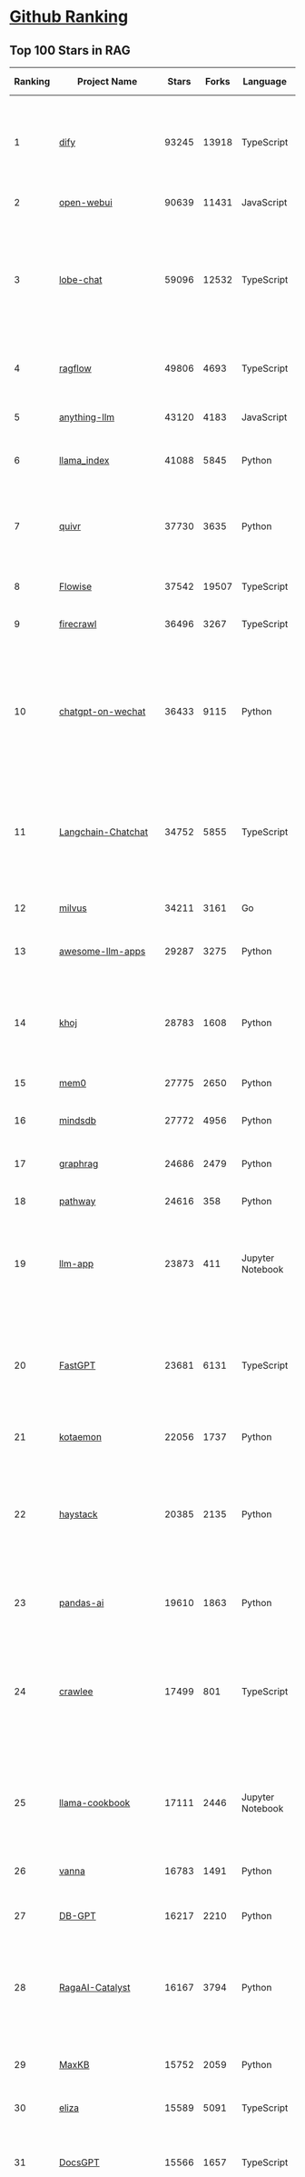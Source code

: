 [Github Ranking](../README.md)
==========

## Top 100 Stars in RAG

| Ranking | Project Name | Stars | Forks | Language | Open Issues | Description | Last Commit |
| ------- | ------------ | ----- | ----- | -------- | ----------- | ----------- | ----------- |
| 1 | [dify](https://github.com/langgenius/dify) | 93245 | 13918 | TypeScript | 582 | Dify is an open-source LLM app development platform. Dify's intuitive interface combines AI workflow, RAG pipeline, agent capabilities, model management, observability features and more, letting you quickly go from prototype to production. | 2025-04-22T03:30:58Z |
| 2 | [open-webui](https://github.com/open-webui/open-webui) | 90639 | 11431 | JavaScript | 157 | User-friendly AI Interface (Supports Ollama, OpenAI API, ...) | 2025-04-20T21:42:36Z |
| 3 | [lobe-chat](https://github.com/lobehub/lobe-chat) | 59096 | 12532 | TypeScript | 696 | 🤯 Lobe Chat - an open-source, modern-design AI chat framework. Supports Multi AI Providers( OpenAI / Claude 3 / Gemini / Ollama / DeepSeek / Qwen), Knowledge Base (file upload / knowledge management / RAG ), Multi-Modals (Plugins/Artifacts) and Thinking. One-click FREE deployment of your private ChatGPT/ Claude / DeepSeek application. | 2025-04-22T01:17:39Z |
| 4 | [ragflow](https://github.com/infiniflow/ragflow) | 49806 | 4693 | TypeScript | 1875 | RAGFlow is an open-source RAG (Retrieval-Augmented Generation) engine based on deep document understanding. | 2025-04-22T02:16:24Z |
| 5 | [anything-llm](https://github.com/Mintplex-Labs/anything-llm) | 43120 | 4183 | JavaScript | 243 | The all-in-one Desktop & Docker AI application with built-in RAG, AI agents, No-code agent builder, MCP compatibility,  and more. | 2025-04-22T00:47:56Z |
| 6 | [llama_index](https://github.com/run-llama/llama_index) | 41088 | 5845 | Python | 475 | LlamaIndex is the leading framework for building LLM-powered agents over your data. | 2025-04-22T03:39:00Z |
| 7 | [quivr](https://github.com/QuivrHQ/quivr) | 37730 | 3635 | Python | 8 | Opiniated RAG for integrating GenAI in your apps 🧠   Focus on your product rather than the RAG. Easy integration in existing products with customisation!  Any LLM: GPT4, Groq, Llama. Any Vectorstore: PGVector, Faiss. Any Files. Anyway you want.  | 2025-04-18T07:41:59Z |
| 8 | [Flowise](https://github.com/FlowiseAI/Flowise) | 37542 | 19507 | TypeScript | 538 | Drag & drop UI to build your customized LLM flow | 2025-04-20T10:03:58Z |
| 9 | [firecrawl](https://github.com/mendableai/firecrawl) | 36496 | 3267 | TypeScript | 155 | 🔥 Turn entire websites into LLM-ready markdown or structured data. Scrape, crawl and extract with a single API. | 2025-04-21T23:00:05Z |
| 10 | [chatgpt-on-wechat](https://github.com/zhayujie/chatgpt-on-wechat) | 36433 | 9115 | Python | 284 | 基于大模型搭建的聊天机器人，同时支持 微信公众号、企业微信应用、飞书、钉钉 等接入，可选择GPT4.1/GPT-4o/GPT-o1/ DeepSeek/Claude/文心一言/讯飞星火/通义千问/ Gemini/GLM-4/Kimi/LinkAI，能处理文本、语音和图片，访问操作系统和互联网，支持基于自有知识库进行定制企业智能客服。 | 2025-04-20T09:22:54Z |
| 11 | [Langchain-Chatchat](https://github.com/chatchat-space/Langchain-Chatchat) | 34752 | 5855 | TypeScript | 196 | Langchain-Chatchat（原Langchain-ChatGLM）基于 Langchain 与 ChatGLM, Qwen 与 Llama 等语言模型的 RAG 与 Agent 应用 \| Langchain-Chatchat (formerly langchain-ChatGLM), local knowledge based LLM (like ChatGLM, Qwen and Llama) RAG and Agent app with langchain  | 2025-03-25T15:45:51Z |
| 12 | [milvus](https://github.com/milvus-io/milvus) | 34211 | 3161 | Go | 655 | Milvus is a high-performance, cloud-native vector database built for scalable vector ANN search | 2025-04-22T02:53:29Z |
| 13 | [awesome-llm-apps](https://github.com/Shubhamsaboo/awesome-llm-apps) | 29287 | 3275 | Python | 4 | Collection of awesome LLM apps with AI Agents and RAG using OpenAI, Anthropic, Gemini and opensource models. | 2025-04-17T21:26:28Z |
| 14 | [khoj](https://github.com/khoj-ai/khoj) | 28783 | 1608 | Python | 66 | Your AI second brain. Self-hostable. Get answers from the web or your docs. Build custom agents, schedule automations, do deep research. Turn any online or local LLM into your personal, autonomous AI (gpt, claude, gemini, llama, qwen, mistral). Get started - free. | 2025-04-22T03:35:58Z |
| 15 | [mem0](https://github.com/mem0ai/mem0) | 27775 | 2650 | Python | 245 | The Memory layer for AI Agents | 2025-04-21T03:55:38Z |
| 16 | [mindsdb](https://github.com/mindsdb/mindsdb) | 27772 | 4956 | Python | 63 | AI's query engine - Platform for building AI that can learn and answer questions over large scale federated data. | 2025-04-21T17:53:08Z |
| 17 | [graphrag](https://github.com/microsoft/graphrag) | 24686 | 2479 | Python | 148 | A modular graph-based Retrieval-Augmented Generation (RAG) system | 2025-04-21T20:27:20Z |
| 18 | [pathway](https://github.com/pathwaycom/pathway) | 24616 | 358 | Python | 39 | Python ETL framework for stream processing, real-time analytics, LLM pipelines, and RAG. | 2025-04-21T05:11:31Z |
| 19 | [llm-app](https://github.com/pathwaycom/llm-app) | 23873 | 411 | Jupyter Notebook | 5 | Ready-to-run cloud templates for RAG, AI pipelines, and enterprise search with live data. 🐳Docker-friendly.⚡Always in sync with Sharepoint, Google Drive, S3, Kafka, PostgreSQL, real-time data APIs, and more. | 2025-04-11T17:02:33Z |
| 20 | [FastGPT](https://github.com/labring/FastGPT) | 23681 | 6131 | TypeScript | 489 | FastGPT is a knowledge-based platform built on the LLMs, offers a comprehensive suite of out-of-the-box capabilities such as data processing, RAG retrieval, and visual AI workflow orchestration, letting you easily develop and deploy complex question-answering systems without the need for extensive setup or configuration. | 2025-04-21T12:01:34Z |
| 21 | [kotaemon](https://github.com/Cinnamon/kotaemon) | 22056 | 1737 | Python | 178 | An open-source RAG-based tool for chatting with your documents. | 2025-04-15T08:54:24Z |
| 22 | [haystack](https://github.com/deepset-ai/haystack) | 20385 | 2135 | Python | 114 | AI orchestration framework to build customizable, production-ready LLM applications. Connect components (models, vector DBs, file converters) to pipelines or agents that can interact with your data. With advanced retrieval methods, it's best suited for building RAG, question answering, semantic search or conversational agent chatbots. | 2025-04-18T08:10:09Z |
| 23 | [pandas-ai](https://github.com/sinaptik-ai/pandas-ai) | 19610 | 1863 | Python | 18 | Chat with your database or your datalake (SQL, CSV, parquet). PandasAI makes data analysis conversational using LLMs and RAG. | 2025-04-14T08:07:44Z |
| 24 | [crawlee](https://github.com/apify/crawlee) | 17499 | 801 | TypeScript | 136 | Crawlee—A web scraping and browser automation library for Node.js to build reliable crawlers. In JavaScript and TypeScript. Extract data for AI, LLMs, RAG, or GPTs. Download HTML, PDF, JPG, PNG, and other files from websites. Works with Puppeteer, Playwright, Cheerio, JSDOM, and raw HTTP. Both headful and headless mode. With proxy rotation. | 2025-04-18T08:13:57Z |
| 25 | [llama-cookbook](https://github.com/meta-llama/llama-cookbook) | 17111 | 2446 | Jupyter Notebook | 15 | Welcome to the Llama Cookbook! This is your go to guide for Building with Llama: Getting started with Inference, Fine-Tuning, RAG. We also show you how to solve end to end problems using Llama model family and using them on various provider services   | 2025-04-17T15:44:27Z |
| 26 | [vanna](https://github.com/vanna-ai/vanna) | 16783 | 1491 | Python | 156 | 🤖 Chat with your SQL database 📊. Accurate Text-to-SQL Generation via LLMs using RAG 🔄. | 2025-04-10T03:18:09Z |
| 27 | [DB-GPT](https://github.com/eosphoros-ai/DB-GPT) | 16217 | 2210 | Python | 352 | AI Native Data App Development framework with AWEL(Agentic Workflow Expression Language) and Agents | 2025-04-21T11:36:29Z |
| 28 | [RagaAI-Catalyst](https://github.com/raga-ai-hub/RagaAI-Catalyst) | 16167 | 3794 | Python | 6 | Python SDK for Agent AI Observability, Monitoring and Evaluation Framework. Includes features like agent, llm and tools tracing, debugging multi-agentic system, self-hosted dashboard and advanced analytics with timeline and execution graph view  | 2025-04-17T09:12:44Z |
| 29 | [MaxKB](https://github.com/1Panel-dev/MaxKB) | 15752 | 2059 | Python | 128 | 💬 MaxKB is an open-source AI assistant for enterprise. It seamlessly integrates RAG pipelines, supports robust workflows, and provides MCP tool-use capabilities. | 2025-04-22T03:25:49Z |
| 30 | [eliza](https://github.com/elizaOS/eliza) | 15589 | 5091 | TypeScript | 38 | Autonomous agents for everyone | 2025-04-22T03:03:34Z |
| 31 | [DocsGPT](https://github.com/arc53/DocsGPT) | 15566 | 1657 | TypeScript | 30 | DocsGPT is an open-source genAI tool that helps users get reliable answers from knowledge source, while avoiding hallucinations. It enables private and reliable information retrieval, with tooling and agentic system capability built in. | 2025-04-21T20:30:01Z |
| 32 | [RAG_Techniques](https://github.com/NirDiamant/RAG_Techniques) | 15495 | 1538 | Jupyter Notebook | 0 | This repository showcases various advanced techniques for Retrieval-Augmented Generation (RAG) systems. RAG systems combine information retrieval with generative models to provide accurate and contextually rich responses. | 2025-04-16T22:47:52Z |
| 33 | [LightRAG](https://github.com/HKUDS/LightRAG) | 15476 | 2104 | Python | 229 | "LightRAG: Simple and Fast Retrieval-Augmented Generation" | 2025-04-22T03:38:33Z |
| 34 | [llmware](https://github.com/llmware-ai/llmware) | 13044 | 2149 | Python | 65 | Unified framework for building enterprise RAG pipelines with small, specialized models | 2025-04-10T19:51:54Z |
| 35 | [onyx](https://github.com/onyx-dot-app/onyx) | 12695 | 1644 | Python | 236 | Gen-AI Chat for Teams - Think ChatGPT if it had access to your team's unique knowledge. | 2025-04-22T03:31:02Z |
| 36 | [mastra](https://github.com/mastra-ai/mastra) | 12285 | 654 | TypeScript | 88 | The TypeScript AI agent framework. ⚡ Assistants, RAG, observability. Supports any LLM: GPT-4, Claude, Gemini, Llama. | 2025-04-21T21:48:02Z |
| 37 | [txtai](https://github.com/neuml/txtai) | 10764 | 683 | Python | 7 | 💡 All-in-one open-source embeddings database for semantic search, LLM orchestration and language model workflows | 2025-04-15T16:38:34Z |
| 38 | [orama](https://github.com/oramasearch/orama) | 9292 | 333 | TypeScript | 34 | 🌌  A complete search engine and RAG pipeline in your browser, server or edge network with support for full-text, vector, and hybrid search in less than 2kb. | 2025-04-16T06:54:52Z |
| 39 | [ragas](https://github.com/explodinggradients/ragas) | 8886 | 889 | Python | 325 | Supercharge Your LLM Application Evaluations 🚀 | 2025-04-16T13:09:01Z |
| 40 | [ai-engineering-hub](https://github.com/patchy631/ai-engineering-hub) | 8112 | 1380 | Jupyter Notebook | 17 | In-depth tutorials on LLMs, RAGs and real-world AI agent applications. | 2025-04-11T12:04:19Z |
| 41 | [bisheng](https://github.com/dataelement/bisheng) | 8100 | 1351 | TypeScript | 89 | BISHENG is an open LLM devops platform for next generation Enterprise AI applications. Powerful and comprehensive features include: GenAI workflow, RAG, Agent, Unified model management, Evaluation, SFT, Dataset Management, Enterprise-level System Management, Observability and more. | 2025-04-22T03:40:27Z |
| 42 | [reor](https://github.com/reorproject/reor) | 7847 | 470 | JavaScript | 106 | Private & local AI personal knowledge management app for high entropy people. | 2025-04-13T21:57:37Z |
| 43 | [llm-universe](https://github.com/datawhalechina/llm-universe) | 7780 | 879 | Jupyter Notebook | 4 | 本项目是一个面向小白开发者的大模型应用开发教程，在线阅读地址：https://datawhalechina.github.io/llm-universe/ | 2025-04-03T02:52:46Z |
| 44 | [WrenAI](https://github.com/Canner/WrenAI) | 7552 | 712 | TypeScript | 140 | 🤖 Open-source GenBI AI Agent that empowers data-driven teams to chat with their data to generate Text-to-SQL, charts, spreadsheets, reports, dashboards and BI. 📈📊📋🧑‍💻 | 2025-04-21T15:40:15Z |
| 45 | [Upsonic](https://github.com/Upsonic/Upsonic) | 7351 | 685 | Python | 32 | The most reliable AI agent framework that supports MCP. | 2025-04-20T12:23:17Z |
| 46 | [paper-qa](https://github.com/Future-House/paper-qa) | 7188 | 706 | Python | 115 | High accuracy RAG for answering questions from scientific documents with citations | 2025-04-16T20:03:32Z |
| 47 | [Verba](https://github.com/weaviate/Verba) | 7046 | 765 | Python | 46 | Retrieval Augmented Generation (RAG) chatbot powered by Weaviate | 2025-03-24T15:19:15Z |
| 48 | [opik](https://github.com/comet-ml/opik) | 6661 | 481 | Python | 62 | Debug, evaluate, and monitor your LLM applications, RAG systems, and agentic workflows with comprehensive tracing, automated evaluations, and production-ready dashboards. | 2025-04-22T00:21:31Z |
| 49 | [KAG](https://github.com/OpenSPG/KAG) | 6614 | 465 | Python | 92 | KAG is a logical form-guided reasoning and retrieval framework based on OpenSPG engine and LLMs.  It is used to build logical reasoning and factual Q&A solutions for professional domain knowledge bases. It can effectively overcome the shortcomings of the traditional RAG vector similarity calculation model. | 2025-04-21T12:48:49Z |
| 50 | [Qwen-Agent](https://github.com/QwenLM/Qwen-Agent) | 6575 | 606 | Python | 234 | Agent framework and applications built upon Qwen>=2.0, featuring Function Calling, Code Interpreter, RAG, and Chrome extension. | 2025-04-15T13:24:55Z |
| 51 | [R2R](https://github.com/SciPhi-AI/R2R) | 6508 | 503 | Python | 78 | SoTA production-ready AI retrieval system. Agentic Retrieval-Augmented Generation (RAG) with a RESTful API. | 2025-04-21T18:20:37Z |
| 52 | [aichat](https://github.com/sigoden/aichat) | 6499 | 423 | Rust | 0 | All-in-one LLM CLI tool featuring Shell Assistant, Chat-REPL, RAG, AI Tools & Agents, with access to OpenAI, Claude, Gemini, Ollama, Groq, and more. | 2025-04-21T00:34:16Z |
| 53 | [rags](https://github.com/run-llama/rags) | 6450 | 663 | Python | 29 | Build ChatGPT over your data, all with natural language | 2024-04-05T05:36:59Z |
| 54 | [promptfoo](https://github.com/promptfoo/promptfoo) | 6255 | 514 | TypeScript | 152 | Test your prompts, agents, and RAGs. Red teaming, pentesting, and vulnerability scanning for LLMs. Compare performance of GPT, Claude, Gemini, Llama, and more. Simple declarative configs with command line and CI/CD integration. | 2025-04-22T03:07:48Z |
| 55 | [postgresml](https://github.com/postgresml/postgresml) | 6242 | 316 | Rust | 78 | Postgres with GPUs for ML/AI apps. | 2025-04-16T01:12:18Z |
| 56 | [LaVague](https://github.com/lavague-ai/LaVague) | 6019 | 546 | Python | 86 | Large Action Model framework to develop AI Web Agents | 2025-01-21T13:41:48Z |
| 57 | [superagent](https://github.com/superagent-ai/superagent) | 5765 | 872 | TypeScript | 56 | 🥷 Run AI-agents with an API | 2025-04-01T07:49:39Z |
| 58 | [TEN-Agent](https://github.com/TEN-framework/TEN-Agent) | 5654 | 645 | Python | 71 | TEN Agent is a conversational voice AI agent powered by TEN, integrating Deepseek, Gemini, OpenAI, RTC, and hardware like ESP32. It enables realtime AI capabilities like  seeing, hearing, and speaking, and is fully compatible with platforms like Dify and Coze. | 2025-04-22T03:23:36Z |
| 59 | [deep-searcher](https://github.com/zilliztech/deep-searcher) | 5577 | 542 | Python | 26 | Open Source Deep Research Alternative to Reason and Search on Private Data. Written in Python. | 2025-04-18T03:22:27Z |
| 60 | [crawlee-python](https://github.com/apify/crawlee-python) | 5541 | 374 | Python | 80 | Crawlee—A web scraping and browser automation library for Python to build reliable crawlers. Extract data for AI, LLMs, RAG, or GPTs. Download HTML, PDF, JPG, PNG, and other files from websites. Works with BeautifulSoup, Playwright, and raw HTTP. Both headful and headless mode. With proxy rotation. | 2025-04-22T01:03:43Z |
| 61 | [TaskingAI](https://github.com/TaskingAI/TaskingAI) | 5102 | 324 | Python | 26 | The open source platform for AI-native application development. | 2024-12-02T22:18:38Z |
| 62 | [superduper](https://github.com/superduper-io/superduper) | 5036 | 492 | Python | 91 | Superduper: End-to-end framework for building custom AI applications and agents. | 2025-04-21T15:07:32Z |
| 63 | [awesome-LLM-resourses](https://github.com/WangRongsheng/awesome-LLM-resourses) | 4837 | 494 | None | 0 | 🧑‍🚀 全世界最好的LLM资料总结（数据处理、模型训练、模型部署、o1 模型、MCP、小语言模型、视觉语言模型） \| Summary of the world's best LLM resources.  | 2025-04-20T13:17:19Z |
| 64 | [pgai](https://github.com/timescale/pgai) | 4710 | 249 | PLpgSQL | 24 | A suite of tools to develop RAG, semantic search, and other AI applications more easily with PostgreSQL | 2025-04-21T22:42:33Z |
| 65 | [pyspur](https://github.com/PySpur-Dev/pyspur) | 4620 | 321 | TypeScript | 20 | A visual playground for agentic workflows: Iterate over your agents 10x faster | 2025-04-07T05:00:07Z |
| 66 | [sparrow](https://github.com/katanaml/sparrow) | 4482 | 452 | Python | 0 | Data processing with ML, LLM and Vision LLM | 2025-04-20T08:46:43Z |
| 67 | [obsidian-copilot](https://github.com/logancyang/obsidian-copilot) | 4475 | 331 | TypeScript | 200 | THE Copilot in Obsidian | 2025-04-22T03:13:22Z |
| 68 | [ragapp](https://github.com/ragapp/ragapp) | 4197 | 475 | TypeScript | 49 | The easiest way to use Agentic RAG in any enterprise | 2025-01-22T14:23:25Z |
| 69 | [trafilatura](https://github.com/adbar/trafilatura) | 4153 | 289 | Python | 79 | Python & Command-line tool to gather text and metadata on the Web: Crawling, scraping, extraction, output as CSV, JSON, HTML, MD, TXT, XML | 2025-03-17T12:49:40Z |
| 70 | [graphiti](https://github.com/getzep/graphiti) | 4110 | 323 | Python | 15 | Build Real-Time Knowledge Graphs for AI Agents | 2025-04-22T01:37:28Z |
| 71 | [cognita](https://github.com/truefoundry/cognita) | 4011 | 328 | Python | 11 | RAG (Retrieval Augmented Generation) Framework for building modular, open source applications for production by TrueFoundry  | 2025-02-21T11:10:29Z |
| 72 | [potpie](https://github.com/potpie-ai/potpie) | 3997 | 364 | Python | 38 | Prompt-To-Agent : Create custom engineering agents for your codebase | 2025-04-19T14:21:28Z |
| 73 | [rag-from-scratch](https://github.com/langchain-ai/rag-from-scratch) | 3936 | 1153 | Jupyter Notebook | 20 | None | 2024-07-09T21:45:44Z |
| 74 | [AutoRAG](https://github.com/Marker-Inc-Korea/AutoRAG) | 3843 | 304 | Python | 120 | AutoRAG: An Open-Source Framework for Retrieval-Augmented Generation (RAG) Evaluation & Optimization with AutoML-Style Automation | 2025-03-03T06:32:15Z |
| 75 | [llm-twin-course](https://github.com/decodingml/llm-twin-course) | 3824 | 634 | Python | 4 | 🤖 𝗟𝗲𝗮𝗿𝗻 for 𝗳𝗿𝗲𝗲 how to 𝗯𝘂𝗶𝗹𝗱 an end-to-end 𝗽𝗿𝗼𝗱𝘂𝗰𝘁𝗶𝗼𝗻-𝗿𝗲𝗮𝗱𝘆 𝗟𝗟𝗠 & 𝗥𝗔𝗚 𝘀𝘆𝘀𝘁𝗲𝗺 using 𝗟𝗟𝗠𝗢𝗽𝘀 best practices: ~ 𝘴𝘰𝘶𝘳𝘤𝘦 𝘤𝘰𝘥𝘦 + 12 𝘩𝘢𝘯𝘥𝘴-𝘰𝘯 𝘭𝘦𝘴𝘴𝘰𝘯𝘴 | 2025-03-06T10:09:06Z |
| 76 | [gptme](https://github.com/gptme/gptme) | 3741 | 302 | Python | 59 | Your agent in your terminal, equipped with local tools: writes code, uses the terminal, browses the web, vision. | 2025-04-21T18:24:02Z |
| 77 | [refly](https://github.com/refly-ai/refly) | 3620 | 309 | TypeScript | 80 | 🎨 Refly is an open-source AI-native creation engine. Its intuitive free-form canvas interface combines multi-threaded dialogues, artifacts,  AI knowledge base integration, chrome extension clip & save,  contextual memory, intelligent search, WYSIWYG AI editor and more, empowering you to effortlessly transform ideas into production-ready content. | 2025-04-21T16:02:52Z |
| 78 | [GenAI-Showcase](https://github.com/mongodb-developer/GenAI-Showcase) | 3565 | 587 | Jupyter Notebook | 4 | GenAI Cookbook | 2025-04-17T22:51:30Z |
| 79 | [infinity](https://github.com/infiniflow/infinity) | 3518 | 337 | C++ | 97 | The AI-native database built for LLM applications, providing incredibly fast hybrid search of dense vector, sparse vector, tensor (multi-vector), and full-text | 2025-04-14T13:10:47Z |
| 80 | [casibase](https://github.com/casibase/casibase) | 3504 | 414 | Go | 29 | ⚡️AI Cloud OS: Open-source enterprise-level AI knowledge base and Manus-like agent management platform with admin UI, user management and Single-Sign-On⚡️, supports ChatGPT, Claude, DeepSeek R1, Llama, Ollama, HuggingFace, etc., chat bot demo: https://ai.casibase.com, admin UI demo: https://ai-admin.casibase.com | 2025-04-21T12:13:45Z |
| 81 | [dataherald](https://github.com/Dataherald/dataherald) | 3465 | 251 | Python | 6 | Interact with your SQL database, Natural Language to SQL using LLMs | 2024-07-24T17:37:41Z |
| 82 | [RAGatouille](https://github.com/AnswerDotAI/RAGatouille) | 3402 | 227 | Python | 84 | Easily use and train state of the art late-interaction retrieval methods (ColBERT) in any RAG pipeline. Designed for modularity and ease-of-use, backed by research. | 2025-02-11T04:31:38Z |
| 83 | [llm-graph-builder](https://github.com/neo4j-labs/llm-graph-builder) | 3341 | 566 | Jupyter Notebook | 50 | Neo4j graph construction from unstructured data using LLMs | 2025-04-21T12:39:20Z |
| 84 | [langroid](https://github.com/langroid/langroid) | 3233 | 315 | Python | 53 | Harness LLMs with Multi-Agent Programming | 2025-04-22T00:29:02Z |
| 85 | [Streamer-Sales](https://github.com/PeterH0323/Streamer-Sales) | 3175 | 492 | Python | 10 | Streamer-Sales 销冠 —— 卖货主播 LLM 大模型🛒🎁，一个能够根据给定的商品特点从激发用户购买意愿角度出发进行商品解说的卖货主播大模型。🚀⭐内含详细的数据生成流程❗ 📦另外还集成了 LMDeploy 加速推理🚀、RAG检索增强生成 📚、TTS文字转语音🔊、数字人生成 🦸、 Agent 使用网络查询实时信息🌐、ASR 语音转文字🎙️、Vue 生态搭建前端🍍、FastAPI 搭建后端🗝️、Docker-compose 打包部署🐋 | 2025-03-08T00:38:06Z |
| 86 | [fast-graphrag](https://github.com/circlemind-ai/fast-graphrag) | 3169 | 176 | Python | 24 | RAG that intelligently adapts to your use case, data, and queries | 2025-04-04T07:57:54Z |
| 87 | [LLM-Engineers-Handbook](https://github.com/PacktPublishing/LLM-Engineers-Handbook) | 3147 | 652 | Python | 11 | The LLM's practical guide: From the fundamentals to deploying advanced LLM and RAG apps to AWS using LLMOps best practices | 2025-03-08T15:54:34Z |
| 88 | [modelscope-agent](https://github.com/modelscope/modelscope-agent) | 3099 | 347 | Python | 71 | ModelScope-Agent: An agent framework connecting models in ModelScope with the world | 2025-02-27T10:30:32Z |
| 89 | [eko](https://github.com/FellouAI/eko) | 3036 | 208 | TypeScript | 20 | Eko (Eko Keeps Operating) - Build Production-ready Agentic Workflow with Natural Language - eko.fellou.ai | 2025-04-22T03:10:08Z |
| 90 | [cohere-toolkit](https://github.com/cohere-ai/cohere-toolkit) | 3031 | 414 | TypeScript | 8 | Cohere Toolkit is a collection of prebuilt components enabling users to quickly build and deploy RAG applications. | 2025-04-18T18:13:25Z |
| 91 | [GenerativeAIExamples](https://github.com/NVIDIA/GenerativeAIExamples) | 3006 | 717 | Python | 35 | Generative AI reference workflows optimized for accelerated infrastructure and microservice architecture. | 2025-04-17T16:05:12Z |
| 92 | [ChatRTX](https://github.com/NVIDIA/ChatRTX) | 2950 | 398 | Python | 42 | A developer reference project for creating Retrieval Augmented Generation (RAG) chatbots on Windows using TensorRT-LLM | 2025-04-02T14:27:02Z |
| 93 | [AdalFlow](https://github.com/SylphAI-Inc/AdalFlow) | 2926 | 256 | Python | 23 | AdalFlow: The library to build & auto-optimize LLM applications. | 2025-03-26T15:22:05Z |
| 94 | [rage](https://github.com/str4d/rage) | 2901 | 110 | Rust | 33 | A simple, secure and modern file encryption tool (and Rust library) with small explicit keys, no config options, and UNIX-style composability. | 2025-03-31T14:40:47Z |
| 95 | [ruoyi-ai](https://github.com/ageerle/ruoyi-ai) | 2844 | 638 | Java | 22 | RuoYi AI 是一个全栈式 AI 开发平台，旨在帮助开发者快速构建和部署个性化的 AI 应用。 | 2025-04-22T03:28:17Z |
| 96 | [nano-graphrag](https://github.com/gusye1234/nano-graphrag) | 2833 | 285 | Python | 59 | A simple, easy-to-hack GraphRAG implementation | 2025-04-12T13:32:11Z |
| 97 | [bRAG-langchain](https://github.com/BragAI/bRAG-langchain) | 2801 | 280 | Jupyter Notebook | 3 | Everything you need to know to build your own RAG application | 2025-03-26T10:34:30Z |
| 98 | [Sidekick](https://github.com/johnbean393/Sidekick) | 2780 | 106 | Swift | 12 | A native macOS app that allows users to chat with a local LLM that can respond with information from files, folders and websites on your Mac without installing any other software. Powered by llama.cpp. | 2025-04-22T01:48:06Z |
| 99 | [swirl-search](https://github.com/swirlai/swirl-search) | 2747 | 252 | Python | 0 | AI Search & RAG Without Moving Your Data. Get instant answers from your company's knowledge across 100+ apps while keeping data secure. Deploy in minutes, not months. | 2025-04-21T20:34:03Z |
| 100 | [tiny-universe](https://github.com/datawhalechina/tiny-universe) | 2742 | 284 | Python | 7 | 《大模型白盒子构建指南》：一个全手搓的Tiny-Universe | 2025-02-12T03:26:47Z |

